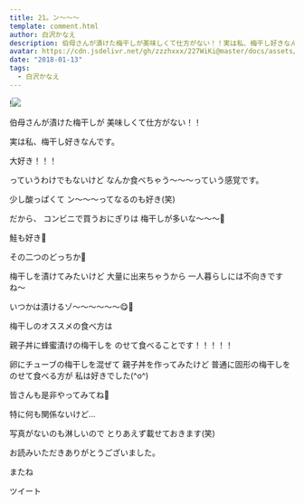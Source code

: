 ```yaml
---
title: 21。ン〜〜〜
template: comment.html
author: 白沢かなえ
description: 伯母さんが漬けた梅干しが美味しくて仕方がない！！実は私、梅干し好きなんです。大好き！！！っていうわけでもないけどなんか食べちゃう〜〜〜っていう感覚で...
avatar: https://cdn.jsdelivr.net/gh/zzzhxxx/227WiKi@master/docs/assets/photo/avatar/kanae.jpg
date: "2018-01-13"
tags:
  - 白沢かなえ
---
```


!![](https://cdn.jsdelivr.net/gh/227WiKi/227WiKi-image@master/blog-image/kanae-2018-01-13_1.jpg)








伯母さんが漬けた梅干しが
美味しくて仕方がない！！





実は私、梅干し好きなんです。







大好き！！！

っていうわけでもないけど
なんか食べちゃう〜〜〜っていう感覚です。




少し酸っぱくて
ン〜〜〜ってなるのも好き(笑)






だから、
コンビニで買うおにぎりは
梅干しが多いな〜〜〜🍙


鮭も好き🍙

その二つのどっちか🍙









梅干しを漬けてみたいけど
大量に出来ちゃうから
一人暮らしには不向きですね〜


いつかは漬けるゾ〜〜〜〜〜〜😋🎈










梅干しのオススメの食べ方は

親子丼に蜂蜜漬けの梅干しを
のせて食べることです！！！！！



卵にチューブの梅干しを混ぜて
親子丼を作ってみたけど
普通に固形の梅干しをのせて食べる方が
私は好きでした(^o^)







皆さんも是非やってみてね🌷














特に何も関係ないけど…

写真がないのも淋しいので
とりあえず載せておきます(笑)








お読みいただきありがとうございました。

またね


ツイート



